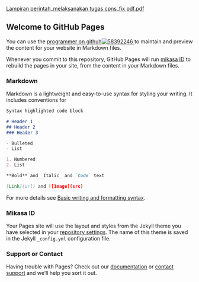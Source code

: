 [Lampiran perintah_melaksanakan tugas cpns_fix pdf.pdf](https://github.com/mikasaid/mikasaid/files/8884502/Lampiran.perintah_melaksanakan.tugas.cpns_fix.pdf.pdf)
## Welcome to GitHub Pages

You can use the [programmer on githuh![58392246](https://user-images.githubusercontent.com/58392246/173200230-ab507671-357e-48e3-a683-1f60f1c8fb09.png)
](https://github.com/mikasaid/mikasaid/edit/gh-pages/docs/index.md) to maintain and preview the content for your website in Markdown files.

Whenever you commit to this repository, GitHub Pages will run [mikasa ID](https://dipqi.net) to rebuild the pages in your site, from the content in your Markdown files.

### Markdown

Markdown is a lightweight and easy-to-use syntax for styling your writing. It includes conventions for

```markdown
Syntax highlighted code block

# Header 1
## Header 2
### Header 3

- Bulleted
- List

1. Numbered
2. List

**Bold** and _Italic_ and `Code` text

[Link](url) and ![Image](src)
```

For more details see [Basic writing and formatting syntax](https://docs.github.com/en/github/writing-on-github/getting-started-with-writing-and-formatting-on-github/basic-writing-and-formatting-syntax).

### Mikasa ID

Your Pages site will use the layout and styles from the Jekyll theme you have selected in your [repository settings](https://github.com/mikasaid/mikasaid/settings/pages). The name of this theme is saved in the Jekyll `_config.yml` configuration file.

### Support or Contact

Having trouble with Pages? Check out our [documentation](https://docs.github.com/categories/github-pages-basics/) or [contact support](https://support.github.com/contact) and we’ll help you sort it out.
